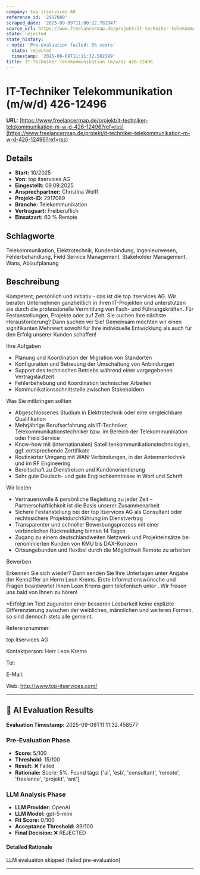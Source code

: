 ```yaml
---
company: top itservices AG
reference_id: '2917089'
scraped_date: '2025-09-09T11:00:22.781047'
source_url: https://www.freelancermap.de/projekt/it-techniker-telekommunikation-m-w-d-426-12496?ref=rss
state: rejected
state_history:
- note: 'Pre-evaluation failed: 5% score'
  state: rejected
  timestamp: '2025-09-09T11:11:32.502199'
title: IT-Techniker Telekommunikation (m/w/d) 426-12496
---
```



# IT-Techniker Telekommunikation (m/w/d) 426-12496
**URL:** [https://www.freelancermap.de/projekt/it-techniker-telekommunikation-m-w-d-426-12496?ref=rss](https://www.freelancermap.de/projekt/it-techniker-telekommunikation-m-w-d-426-12496?ref=rss)
## Details
- **Start:** 10/2025
- **Von:** top itservices AG
- **Eingestellt:** 09.09.2025
- **Ansprechpartner:** Christina Wolff
- **Projekt-ID:** 2917089
- **Branche:** Telekommunikation
- **Vertragsart:** Freiberuflich
- **Einsatzart:** 60
                                                % Remote

## Schlagworte
Telekommunikation, Elektrotechnik, Kundenbindung, Ingenieurwesen, Fehlerbehandlung, Field Service Management, Stakeholder Management, Wans, Ablaufplanung

## Beschreibung
Kompetent, persönlich und initiativ - das ist die top itservices AG. Wir beraten Unternehmen ganzheitlich in ihren IT-Projekten und unterstützen sie durch die professionelle Vermittlung von Fach- und Führungskräften. Für Festanstellungen, Projekte oder auf Zeit.
Sie suchen Ihre nächste Herausforderung? Dann suchen wir Sie!
Gemeinsam möchten wir einen signifikanten Mehrwert sowohl für Ihre individuelle Entwicklung als auch für den Erfolg unserer Kunden schaffen!

Ihre Aufgaben

- Planung und Koordination der Migration von Standorten
- Konfiguration und Betreuung der Umschaltung von Anbindungen
- Support des technischen Betriebs während einer vorgegebenen Vertragslaufzeit
- Fehlerbehebung und Koordination technischer Arbeiten
- Kommunikationsschnittstelle zwischen Stakeholdern

Was Sie mitbringen sollten

- Abgeschlossenes Studium in Elektrotechnik oder eine vergleichbare Qualifikation
- Mehrjährige Berufserfahrung als IT-Techniker, Telekommunikationstechniker bzw. im Bereich der Telekommunikation oder Field Service
- Know-how mit (internationalen) Satellitenkommunikationstechnologien, ggf. entsprechende Zertifikate
- Routinierter Umgang mit WAN-Verbindungen, in der Antennentechnik und im RF Engineering
- Bereitschaft zu Dienstreisen und Kundenorientierung
- Sehr gute Deutsch- und gute Englischkenntnisse in Wort und Schrift

Wir bieten

- Vertrauensvolle & persönliche Begleitung zu jeder Zeit – Partnerschaftlichkeit ist die Basis unserer Zusammenarbeit
- Sichere Festanstellung bei der top itservices AG als Consultant oder rechtssichere Projektdurchführung im Dienstvertrag
- Transparenter und schneller Bewerbungsprozess mit einer verbindlichen Rückmeldung binnen 14 Tagen
- Zugang zu einem deutschlandweiten Netzwerk und Projekteinsätze bei renommierten Kunden von KMU bis DAX-Konzern
- Ortsungebunden und flexibel durch die Möglichkeit Remote zu arbeiten

Bewerben

Erkennen Sie sich wieder? Dann senden Sie Ihre Unterlagen unter Angabe der Kennziffer an Herrn Leon Krems. Erste Informationswünsche und Fragen beantwortet Ihnen Leon Krems gern telefonisch unter . Wir freuen uns bald von Ihnen zu hören!

*Erfolgt im Text zugunsten einer besseren Lesbarkeit keine explizite Differenzierung zwischen der weiblichen, männlichen und weiteren Formen, so sind dennoch stets alle gemeint.

Referenznummer:

top itservices AG

Kontaktperson:
Herr Leon Krems

Tel:

E-Mail:

Web: http://www.top-itservices.com/

---

## 🤖 AI Evaluation Results

**Evaluation Timestamp:** 2025-09-09T11:11:32.458577

### Pre-Evaluation Phase
- **Score:** 5/100
- **Threshold:** 15/100
- **Result:** ❌ Failed
- **Rationale:** Score: 5%. Found tags: ['ai', 'esb', 'consultant', 'remote', 'freelance', 'projekt', 'ant']

### LLM Analysis Phase
- **LLM Provider:** OpenAI
- **LLM Model:** gpt-5-mini
- **Fit Score:** 0/100
- **Acceptance Threshold:** 89/100
- **Final Decision:** ❌ REJECTED

#### Detailed Rationale
LLM evaluation skipped (failed pre-evaluation)

---
